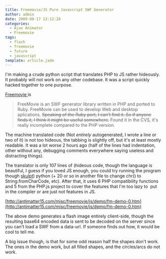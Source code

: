 ```yaml
---
title: Freemovie/JS Pure Javascript SWF Generator
author: admin
date: 2009-08-17 12:12:28
categories:
  - Ajax Animator
  - Freemovie
tags:
  - flash
  - freemovie
  - future
  - javascript
template: article.jade
---
```


I'm making a crude python script that translates PHP to JS rather hideously. It probably will not work on any other codebase. It was a script quickly hacked together to one purpose.

[Freemovie ](http://sourceforge.net/projects/freemovie/)is
> FreeMovie is an SWF generator library written in PHP and ported to Ruby. FreeMovie can be used to develop Web and desktop aplications.
<span style="text-decoration: line-through;">Speaking of the Ruby port, I can't find it. So if anyone finds it, I think it might be useful somewhere.</span> Found it in the CVS, it's really incomplete compared to the PHP version.

The machine translated code (Not *entirely* autogenerated, I wrote a line or two of it) is not too hideous, the tabbing is slightly off, but it's at least mostly readable. It was a lot worse 2 hours ago (half of the lines had indentation, other without any, debugging comments everywhere saying useless and distracting things).

The translator is only 107 lines of (hideous code, though the language is beautiful, I guess if you loved JS enough, you could try running the program though [skulpt](http://www.skulpt.org/)) python (+ 20 or so in another file to change chr() to String.fromCharCode, etc). After that, it uses 6 PHP compatibility functions and 5 from the PHP.js project to cover the features that I'm too lazy to  put in the compiler or are just not features in JS.

[http://antimatter15.com/misc/freemovie/js/demo/fm-demo-0.htm](http://antimatter15.com/misc/freemovie/js/demo/fm-demo-0.htm)

The above demo generates a flash image entirely client-side, though the resulting base64 encoded data is sent to be decoded on the server since you can't load a SWF from a data-url. If someone finds out how, it would be cool to tell me.

A big issue though, is that for some odd reason half the shapes don't work. The ones in the demo work, but all filled shapes, and the circles/arcs do not work.
